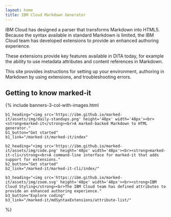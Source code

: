 ```yaml
---
layout: home
title: IBM Cloud Markdown Generator
---
```

IBM Cloud has designed a parser that transforms Markdown into HTML5. Because the syntax available in standard Markdown is limited, the IBM Cloud team has developed extensions to provide an enhanced authoring experience.

These extensions provide key features available in DITA today, for example the ability to use metadata attributes and content references in Markdown. 

This site provides instructions for setting up your environment, authoring in Markdown by using extensions, and troubleshooting errors.


## Getting to know marked-it

{% include banners-3-col-with-images.html

    b1_heading="<img src='https://ibm.github.io/marked-it/assets/img/daily-standups.png' height='48px' width='48px'><br><strong>marked-it</strong><br>A marked-backed Markdown to HTML generator."
    b1_button="Get started"
    b1_link="/marked-it/marked-it/index"

    b2_heading="<img src='https://ibm.github.io/marked-it/assets/img/code.png' height='48px' width='48px'><br><strong>marked-it-cli</strong><br>A command-line interface for marked-it that adds support for extensions."
    b2_button="Get started"
    b2_link="/marked-it/marked-it-cli/index/"

    b3_heading="<img src='https://ibm.github.io/marked-it/assets/img/zoom.svg' height='48px' width='48px'><br><strong>IBM Cloud Styling</strong><br>The IBM Cloud team has defined attributes to provide an enhanced authoring experience."
    b3_button="Explore coding"
    b3_link="/marked-it/mdSyntaxExtensions/attribute-list/"

%}